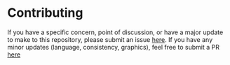 # Contributing
If you have a specific concern, point of discussion, or have a major update to make to this repository,
please submit an issue [here](https://github.com/SecurEth/guidelines/issues/new).
If you have any minor updates (language, consistency, graphics),
feel free to submit a PR [here](https://github.com/SecurEth/guidelines/compare)
